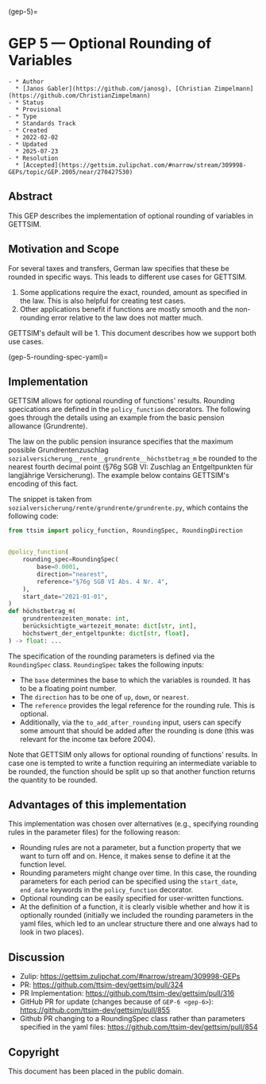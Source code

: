 (gep-5)=

# GEP 5 — Optional Rounding of Variables

```{list-table}
- * Author
  * [Janos Gabler](https://github.com/janosg), [Christian Zimpelmann](https://github.com/ChristianZimpelmann)
- * Status
  * Provisional
- * Type
  * Standards Track
- * Created
  * 2022-02-02
- * Updated
  * 2025-07-23
- * Resolution
  * [Accepted](https://gettsim.zulipchat.com/#narrow/stream/309998-GEPs/topic/GEP.2005/near/270427530)
```

## Abstract

This GEP describes the implementation of optional rounding of variables in GETTSIM.

## Motivation and Scope

For several taxes and transfers, German law specifies that these be rounded in specific
ways. This leads to different use cases for GETTSIM.

1. Some applications require the exact, rounded, amount as specified in the law. This is
   also helpful for creating test cases.
1. Other applications benefit if functions are mostly smooth and the non-rounding error
   relative to the law does not matter much.

GETTSIM's default will be 1. This document describes how we support both use cases.

(gep-5-rounding-spec-yaml)=

## Implementation

GETTSIM allows for optional rounding of functions' results. Rounding specications are
defined in the `policy_function` decorators. The following goes through the details
using an example from the basic pension allowance (Grundrente).

The law on the public pension insurance specifies that the maximum possible
Grundrentenzuschlag `sozialversicherung__rente__grundrente__höchstbetrag_m` be rounded
to the nearest fourth decimal point (§76g SGB VI: Zuschlag an Entgeltpunkten für
langjährige Versicherung). The example below contains GETTSIM's encoding of this fact.

The snippet is taken from `sozialversicherung/rente/grundrente/grundrente.py`, which
contains the following code:

```python
from ttsim import policy_function, RoundingSpec, RoundingDirection


@policy_function(
    rounding_spec=RoundingSpec(
        base=0.0001,
        direction="nearest",
        reference="§76g SGB VI Abs. 4 Nr. 4",
    ),
    start_date="2021-01-01",
)
def höchstbetrag_m(
    grundrentenzeiten_monate: int,
    berücksichtigte_wartezeit_monate: dict[str, int],
    höchstwert_der_entgeltpunkte: dict[str, float],
) -> float: ...
```

The specification of the rounding parameters is defined via the `RoundingSpec` class.
`RoundingSpec` takes the following inputs:

- The `base` determines the base to which the variables is rounded. It has to be a
  floating point number.
- The `direction` has to be one of `up`, `down`, or `nearest`.
- The `reference` provides the legal reference for the rounding rule. This is optional.
- Additionally, via the `to_add_after_rounding` input, users can specify some amount
  that should be added after the rounding is done (this was relevant for the income tax
  before 2004).

Note that GETTSIM only allows for optional rounding of functions' results. In case one
is tempted to write a function requiring an intermediate variable to be rounded, the
function should be split up so that another function returns the quantity to be rounded.

## Advantages of this implementation

This implementation was chosen over alternatives (e.g., specifying rounding rules in the
parameter files) for the following reason:

- Rounding rules are not a parameter, but a function property that we want to turn off
  and on. Hence, it makes sense to define it at the function level.
- Rounding parameters might change over time. In this case, the rounding parameters for
  each period can be specified using the `start_date`, `end_date` keywords in the
  `policy_function` decorator.
- Optional rounding can be easily specified for user-written functions.
- At the definition of a function, it is clearly visible whether and how it is
  optionally rounded (initially we included the rounding parameters in the yaml files,
  which led to an unclear structure there and one always had to look in two places).

## Discussion

- Zulip: <https://gettsim.zulipchat.com/#narrow/stream/309998-GEPs>
- PR: <https://github.com/ttsim-dev/gettsim/pull/324>
- PR Implementation: <https://github.com/ttsim-dev/gettsim/pull/316>
- GitHub PR for update (changes because of `GEP-6 <gep-6>`):
  <https://github.com/ttsim-dev/gettsim/pull/855>
- Github PR changing to a RoundingSpec class rather than parameters specified in the
  yaml files: <https://github.com/ttsim-dev/gettsim/pull/854>

## Copyright

This document has been placed in the public domain.
